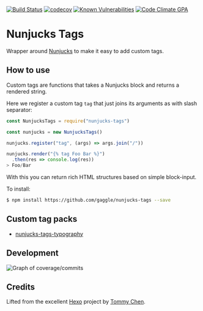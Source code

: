 [![Build Status](https://travis-ci.org/gaggle/nunjucks-tags.svg?branch=master)](https://travis-ci.org/gaggle/nunjucks-tags)
[![codecov](https://codecov.io/gh/gaggle/nunjucks-tags/branch/master/graph/badge.svg)](https://codecov.io/gh/gaggle/nunjucks-tags)
[![Known Vulnerabilities](https://snyk.io/test/github/gaggle/nunjucks-tags/badge.svg)](https://snyk.io/test/github/gaggle/nunjucks-tags)
[![Code Climate GPA](https://codeclimate.com/github/gaggle/nunjucks-tags/badges/gpa.svg)](https://codeclimate.com/github/gaggle/nunjucks-tags)

# Nunjucks Tags
Wrapper around [Nunjucks] to make it easy to add custom tags.

## How to use
Custom tags are functions that takes a Nunjucks block 
and returns a rendered string.

Here we register a custom tag `tag` 
that just joins its arguments as with slash separator: 
```javascript
const NunjucksTags = require("nunjucks-tags")

const nunjucks = new NunjucksTags()

nunjucks.register("tag", (args) => args.join("/"))

nunjucks.render("{% tag Foo Bar %}")
  .then(res => console.log(res))
> Foo/Bar
```

With this you can return rich HTML structures based on simple block-input.


To install:
```bash
$ npm install https://github.com/gaggle/nunjucks-tags --save
```

## Custom tag packs
* [nunjucks-tags-typography]  

## Development
![Graph of coverage/commits]

## Credits
Lifted from the excellent [Hexo] project by [Tommy Chen].

[Graph of coverage/commits]: https://codecov.io/gh/gaggle/nunjucks-tags/branch/master/graphs/commits.svg
[Hexo]: https://hexo.io
[nunjucks-tags-typography]: https://github.com/gaggle/nunjucks-tags-typography
[Nunjucks]: https://github.com/mozilla/nunjucks
[Tommy Chen]: https://github.com/tommy351
